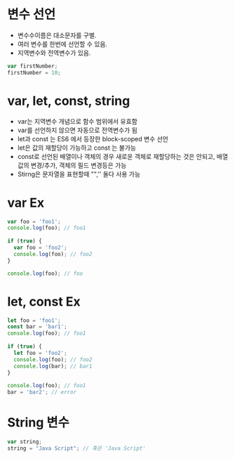 # 변수 선언
* 변수수이름은 대소문자를 구별.
* 여러 변수를 한번에 선언할 수 있음.
* 지역변수와 전역변수가 있음.

```javascript
var firstNumber;
firstNumber = 10;
```
# var, let, const, string
* var는 지역변수 개념으로 함수 범위에서 유효함
* var를 선언하지 않으면 자동으로 전역변수가 됨
* let과 const 는 ES6 에서 등장한 block-scoped 변수 선언
* let은 값의 재할당이 가능하고 const 는 불가능
* const로 선언된 배열이나 객체의 경우 새로운 객체로 재할당하는 것은 안되고, 배열값의 변경/추가, 객체의 필드 변경등은 가능
* Stirng은 문자열을 표현할때 "",'' 둘다 사용 가능

# var Ex
```javascript
var foo = 'foo1';
console.log(foo); // foo1
 
if (true) {
  var foo = 'foo2';
  console.log(foo); // foo2
}

console.log(foo); // foo
```

# let, const Ex
```javascript
let foo = 'foo1';
const bar = 'bar1';
console.log(foo); // foo1
 
if (true) {
  let foo = 'foo2';
  console.log(foo); // foo2
  console.log(bar); // bar1
}
 
console.log(foo); // foo1
bar = 'bar2'; // error
```
# String 변수
```javascript
var string;
string = "Java Script"; // 혹은 'Java Script'
```
